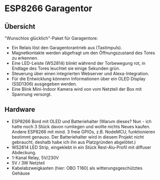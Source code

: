 # ESP8266 Garagentor
## Übersicht
"Wunschlos glücklich"-Paket für Garagentore:
- Ein Relais löst den Garagentorantrieb aus (Tastimpuls). 
- Magnetkontakte werden abgefragt um den Öffnungszustand des Tores zu erkennen.
- Eine LED-Leiste (WS2814) blinkt während der Torbewegung rot, in Endlage des Tores leuchtet sie einige Sekunden grün.
- Steuerung über einen integrierten Webserver und Alexa-Integration.
- Für die Entwicklung könnenn Informationen über ein OLED Display (SSD1306) ausgegeben werden. 
- Eine Blink Mini-Indoor Kamera wird von vom Netzteil der Box mit Spannung versorgt.

## Hardware
- ESP8266 Bord mit OLED und Batteriehalter (Warum dieses? Nun - ich hatte noch 3 Stück davon rumliegen und wollte nichts Neues kaufen. Andere ESP8266 mit mind. 3 freie GPIOs, z.B. NodeMCU, funktionieren bestimmt genauso. Der Batteriehalter wird in diesem Projekt nicht gebraucht, deshalb habe ich ihn aus Platzgründen abgelötet.)
- WS2814 LED Strip, eingeklebt in ein Stück Rest-Alu-Profil mit diffuser Abdeckung.
- 1-Kanal Relay, 5V/230V
- 5V / 3W Netzteil
- Kabelabzweigkasten (hier: OBO T160) als witterungsgeschütztes Gehäuse
